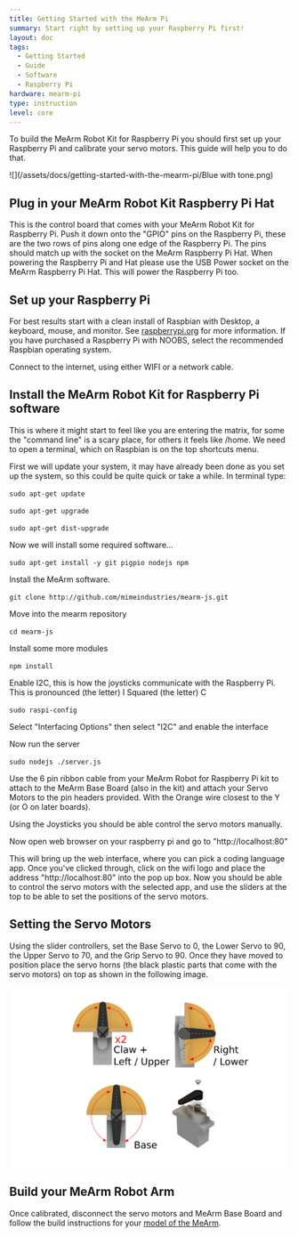 ```yaml
---
title: Getting Started with the MeArm Pi
summary: Start right by setting up your Raspberry Pi first!
layout: doc
tags:
  - Getting Started
  - Guide
  - Software
  - Raspberry Pi
hardware: mearm-pi
type: instruction
level: core
---
```


To build the MeArm Robot Kit for Raspberry Pi you should first set up your Raspberry Pi and calibrate your servo motors. This guide will help you to do that.

![](/assets/docs/getting-started-with-the-mearm-pi/Blue with tone.png)

## Plug in your MeArm Robot Kit Raspberry Pi Hat

This is the control board that comes with your MeArm Robot Kit for Raspberry Pi. Push it down onto the "GPIO" pins on the Raspberry Pi, these are the two rows of pins along one edge of the Raspberry Pi. The pins should match up with the socket on the MeArm Raspberry Pi Hat. When powering the Raspberry Pi and Hat please use the USB Power socket on the MeArm Raspberry Pi Hat. This will power the Raspberry Pi too.

## Set up your Raspberry Pi

For best results start with a clean install of Raspbian with Desktop, a keyboard, mouse, and monitor. See [raspberrypi.org](https://www.raspberrypi.org/documentation/setup) for more information. If you have purchased a Raspberry Pi with NOOBS, select the recommended Raspbian operating system.

Connect to the internet, using either WIFI or a network cable.

## Install the MeArm Robot Kit for Raspberry Pi software

This is where it might start to feel like you are entering the matrix, for some the "command line" is a scary place, for others it feels like /home. We need to open a terminal, which on Raspbian is on the top shortcuts menu.

First we will update your system, it may have already been done as you set up the system, so this could be quite quick or take a while. In terminal type:

`sudo apt-get update`

`sudo apt-get upgrade`

`sudo apt-get dist-upgrade`

Now we will install some required software...

`sudo apt-get install -y git pigpio nodejs npm`

Install the MeArm software.

`git clone http://github.com/mimeindustries/mearm-js.git`

Move into the mearm repository

`cd mearm-js`

Install some more modules

`npm install`

Enable I2C, this is how the joysticks communicate with the Raspberry Pi. This is pronounced (the letter) I Squared (the letter) C

`sudo raspi-config`

Select "Interfacing Options" then select "I2C" and enable the interface

Now run the server

`sudo nodejs ./server.js`

Use the 6 pin ribbon cable from your MeArm Robot for Raspberry Pi kit to attach to the MeArm Base Board (also in the kit) and attach your Servo Motors to the pin headers provided. With the Orange wire closest to the Y (or O on later boards).

Using the Joysticks you should be able control the servo motors manually.

Now open web browser on your raspberry pi and go to "http://localhost:80"

This will bring up the web interface, where you can pick a coding language app.  Once you've clicked through, click on the wifi logo and place the address "http://localhost:80" into the pop up box. Now you should be able to control the servo motors with the selected app, and use the sliders at the top to be able to set the positions of the servo motors.

## Setting the Servo Motors

Using the slider controllers, set the Base Servo to 0, the Lower Servo to 90, the Upper Servo to 70, and the Grip Servo to 90. Once they have moved to position place the servo horns (the black plastic parts that come with the servo motors) on top as shown in the following image.

![](/assets/docs/getting-started-with-the-mearm-pi/Servoset.png)

## Build your MeArm Robot Arm

Once calibrated, disconnect the servo motors and MeArm Base Board and follow the build instructions for your [model of the MeArm](https://learn.mime.co.uk).
